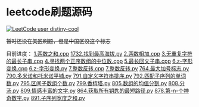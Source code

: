 # leetcode刷题源码
[![LeetCode user distiny-cool](https://img.shields.io/badge/dynamic/json?style=for-the-badge&labelColor=black&color=%23ffa116&label=Solved&query=solvedOverTotal&url=https%3A%2F%2Fleetcode-badge.vercel.app%2Fapi%2Fusers%2Fdistiny-cool&logo=leetcode&logoColor=yellow)](https://leetcode.com/distiny-cool/) 

~~暂时还没在美区刷题，但是中国区没这个标志~~

目前进度：
[1.两数之和.cpp](1.两数之和.cpp)
[1732.找到最高海拔.py](1732.找到最高海拔.py)
[2.两数相加.cpp](2.两数相加.cpp)
[3.无重复字符的最长子串.cpp](3.无重复字符的最长子串.cpp)
[4.寻找两个正序数组的中位数.cpp](4.寻找两个正序数组的中位数.cpp)
[5.最长回文子串.cpp](5.最长回文子串.cpp)
[6.z-字形变换.cpp](6.z-字形变换.cpp)
[6.z-字形变换.py](6.z-字形变换.py)
[7.整数反转.cpp](7.整数反转.cpp)
[7.整数反转.py](7.整数反转.py)
[764.最大加号标志.py](764.最大加号标志.py)
[790.多米诺和托米诺平铺.py](790.多米诺和托米诺平铺.py)
[791.自定义字符串排序.py](791.自定义字符串排序.py)
[792.匹配子序列的单词数.py](792.匹配子序列的单词数.py)
[795.区间子数组个数.py](795.区间子数组个数.py)
[799.香槟塔.py](799.香槟塔.py)
[805.数组的均值分割.py](805.数组的均值分割.py)
[808.分汤.py](808.分汤.py)
[809.情感丰富的文字.py](809.情感丰富的文字.py)
[864.获取所有钥匙的最短路径.py](864.获取所有钥匙的最短路径.py)
[878.第-n-个神奇数字.py](878.第-n-个神奇数字.py)
[891.子序列宽度之和.py](891.子序列宽度之和.py)